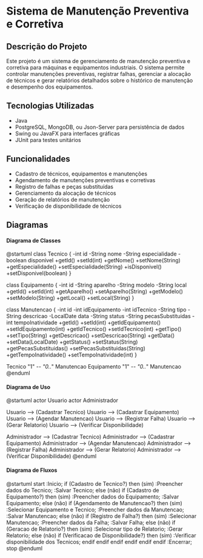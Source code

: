 # Sistema de Manutenção Preventiva e Corretiva

## Descrição do Projeto

Este projeto é um sistema de gerenciamento de manutenção preventiva e corretiva para máquinas e equipamentos industriais. O sistema permite controlar manutenções preventivas, registrar falhas, gerenciar a alocação de técnicos e gerar relatórios detalhados sobre o histórico de manutenção e desempenho dos equipamentos.

## Tecnologias Utilizadas

- Java
- PostgreSQL, MongoDB, ou Json-Server para persistência de dados
- Swing ou JavaFX para interfaces gráficas
- JUnit para testes unitários

## Funcionalidades

- Cadastro de técnicos, equipamentos e manutenções
- Agendamento de manutenções preventivas e corretivas
- Registro de falhas e peças substituídas
- Gerenciamento da alocação de técnicos
- Geração de relatórios de manutenção
- Verificação de disponibilidade de técnicos

## Diagramas

#### Diagrama de Classes

@startuml
class Tecnico {
  -int id
  -String nome
  -String especialidade
  -boolean disponivel
  +getId()
  +setId(int)
  +getNome()
  +setNome(String)
  +getEspecialidade()
  +setEspecialidade(String)
  +isDisponivel()
  +setDisponivel(boolean)
}

class Equipamento {
  -int id
  -String aparelho
  -String modelo
  -String local
  +getId()
  +setId(int)
  +getAparelho()
  +setAparelho(String)
  +getModelo()
  +setModelo(String)
  +getLocal()
  +setLocal(String)
}

class Manutencao {
  -int id
  -int idEquipamento
  -int idTecnico
  -String tipo
  -String descricao
  -LocalDate data
  -String status
  -String pecasSubstituidas
  -int tempoInatividade
  +getId()
  +setId(int)
  +getIdEquipamento()
  +setIdEquipamento(int)
  +getIdTecnico()
  +setIdTecnico(int)
  +getTipo()
  +setTipo(String)
  +getDescricao()
  +setDescricao(String)
  +getData()
  +setData(LocalDate)
  +getStatus()
  +setStatus(String)
  +getPecasSubstituidas()
  +setPecasSubstituidas(String)
  +getTempoInatividade()
  +setTempoInatividade(int)
}

Tecnico "1" *-- "0..*" Manutencao
Equipamento "1" *-- "0..*" Manutencao
@enduml


#### Diagrama de Uso

@startuml
actor Usuario
actor Administrador

Usuario --> (Cadastrar Tecnico)
Usuario --> (Cadastrar Equipamento)
Usuario --> (Agendar Manutencao)
Usuario --> (Registrar Falha)
Usuario --> (Gerar Relatorio)
Usuario --> (Verificar Disponibilidade)

Administrador --> (Cadastrar Tecnico)
Administrador --> (Cadastrar Equipamento)
Administrador --> (Agendar Manutencao)
Administrador --> (Registrar Falha)
Administrador --> (Gerar Relatorio)
Administrador --> (Verificar Disponibilidade)
@enduml


#### Diagrama de Fluxos

@startuml
start
:Inicio;
if (Cadastro de Tecnico?) then (sim)
  :Preencher dados do Tecnico;
  :Salvar Tecnico;
else (não)
  if (Cadastro de Equipamento?) then (sim)
    :Preencher dados do Equipamento;
    :Salvar Equipamento;
  else (não)
    if (Agendamento de Manutencao?) then (sim)
      :Selecionar Equipamento e Tecnico;
      :Preencher dados da Manutencao;
      :Salvar Manutencao;
    else (não)
      if (Registro de Falha?) then (sim)
        :Selecionar Manutencao;
        :Preencher dados da Falha;
        :Salvar Falha;
      else (não)
        if (Geracao de Relatorio?) then (sim)
          :Selecionar tipo de Relatorio;
          :Gerar Relatorio;
        else (não)
          if (Verificacao de Disponibilidade?) then (sim)
            :Verificar disponibilidade dos Tecnicos;
          endif
        endif
      endif
    endif
  endif
endif
:Encerrar;
stop
@enduml
